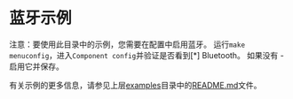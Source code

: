 # 蓝牙示例

注意：要使用此目录中的示例，您需要在配置中启用蓝牙。 运行`make menuconfig`，进入`Component config`并验证是否看到[*] Bluetooth。 如果没有 - 启用它并保存。

有关示例的更多信息，请参见上层[examples](../)目录中的[README.md](../README.md)文件。